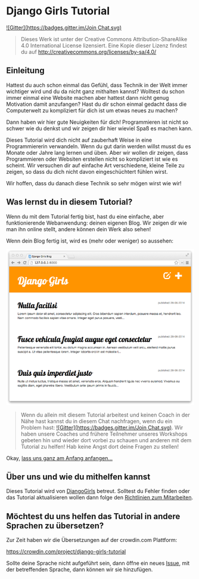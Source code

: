 # Django Girls Tutorial

[!\[Gitter\](https://badges.gitter.im/Join Chat.svg)][1]

 [1]: https://gitter.im/DjangoGirls/tutorial?utm_source=badge&utm_medium=badge&utm_campaign=pr-badge&utm_content=badge

> Dieses Werk ist unter der Creative Commons Attribution-ShareAlike 4.0 International License lizensiert. Eine Kopie dieser Lizenz findest du auf http://creativecommons.org/licenses/by-sa/4.0/

## Einleitung

Hattest du auch schon einmal das Gefühl, dass Technik in der Welt immer wichtiger wird und du da nicht ganz mithalten kannst? Wolltest du schon immer einmal eine Website machen aber hattest dann nicht genug Motivation damit anzufangen? Hast du dir schon einmal gedacht dass die Computerwelt zu kompliziert für dich ist um etwas neues zu machen?

Dann haben wir hier gute Neuigkeiten für dich! Programmieren ist nicht so schwer wie du denkst und wir zeigen dir hier wieviel Spaß es machen kann.

Dieses Tutorial wird dich nicht auf zauberhaft Weise in eine Programmiererin verwandeln. Wenn du gut darin werden willst musst du es Monate oder Jahre lang lernen und üben. Aber wir wollen dir zeigen, dass Programmieren oder Websiten erstellen nicht so kompliziert ist wie es scheint. Wir versuchen dir auf einfache Art verschiedene, kleine Teile zu zeigen, so dass du dich nicht davon eingeschüchtert fühlen wirst.

Wir hoffen, dass du danach diese Technik so sehr mögen wirst wie wir!

## Was lernst du in diesem Tutorial?

Wenn du mit dem Tutorial fertig bist, hast du eine einfache, aber funktionierende Webanwendung: deinen eigenen Blog. Wir zeigen dir wie man ihn online stellt, andere können dein Werk also sehen!

Wenn dein Blog fertig ist, wird es (mehr oder weniger) so aussehen:

![Abbildung 0.1][2]

 [2]: images/application.png

> Wenn du allein mit diesem Tutorial arbeitest und keinen Coach in der Nähe hast kannst du in diesem Chat nachfragen, wenn du ein Problem hast: [!\[Gitter\](https://badges.gitter.im/Join Chat.svg)][1]. Wir haben unsere Coaches und frühere Teilnehmer unseres Workshops gebeten hin und wieder dort vorbei zu schauen und anderen mit dem Tutorial zu helfen! Hab keine Angst dort deine Fragen zu stellen!

Okay, [ lass uns ganz am Anfang anfangen...][3]

 [3]: ./how_the_internet_works/README.md

## Über uns und wie du mithelfen kannst

Dieses Tutorial wird von [DjangoGirls][4] betreut. Solltest du Fehler finden oder das Tutorial aktualisieren wollen dann folge den [Richtlinien zum Mitarbeiten][5].

 [4]: http://djangogirls.org/
 [5]: https://github.com/DjangoGirls/tutorial/blob/master/CONTRIBUTING.md

## Möchtest du uns helfen das Tutorial in andere Sprachen zu übersetzen?

Zur Zeit haben wir die Übersetzungen auf der crowdin.com Plattform:

https://crowdin.com/project/django-girls-tutorial

Sollte deine Sprache nicht aufgeführt sein, dann öffne ein neues [Issue][6], mit der betreffenden Sprache, dann können wir sie hinzufügen.

 [6]: https://github.com/DjangoGirls/tutorial/issues/new